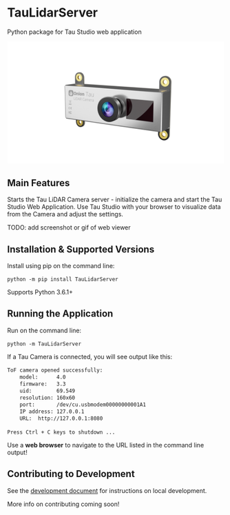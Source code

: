 # TauLidarServer
Python package for Tau Studio web application

![Onion Tau Lidar Camera](./img/onion-tau-lidar-camera-00.png)

## Main Features

Starts the Tau LiDAR Camera server - initialize the camera and start the Tau Studio Web Application. Use Tau Studio with your browser to visualize data from the Camera and adjust the settings.

TODO: add screenshot or gif of web viewer


## Installation & Supported Versions

Install using pip on the command line:

```
python -m pip install TauLidarServer
```

Supports Python 3.6.1+

## Running the Application

Run on the command line:

```
python -m TauLidarServer
```

If a Tau Camera is connected, you will see output like this:

```
ToF camera opened successfully:
    model:      4.0
    firmware:   3.3
    uid:        69.549
    resolution: 160x60
    port:       /dev/cu.usbmodem00000000001A1
    IP address: 127.0.0.1
    URL:  http://127.0.0.1:8080

Press Ctrl + C keys to shutdown ...
```

Use a **web browser** to navigate to the URL listed in the command line output!

## Contributing to Development

See the [development document](DEVELOPMENT.md) for instructions on local development.

More info on contributing coming soon!
